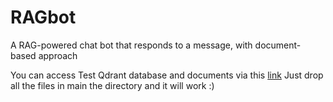 # RAGbot
A RAG-powered chat bot that responds to a message, with document-based approach

You can access Test Qdrant database and documents via this [link](https://mega.nz/folder/CuplgLiQ#ypzaovIcs6IPnnQMM7HGXw)
Just drop all the files in main the directory and it will work :)
